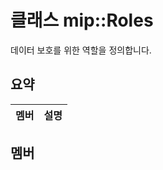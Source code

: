 # <a name="class-miproles"></a>클래스 mip::Roles 
데이터 보호를 위한 역할을 정의합니다.
## <a name="summary"></a>요약
 멤버                        | 설명                                
--------------------------------|---------------------------------------------
## <a name="members"></a>멤버
